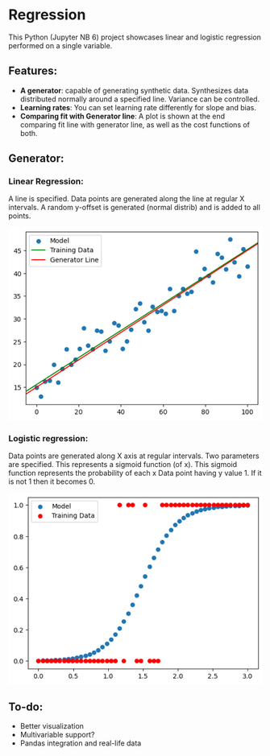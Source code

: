 # Regression <br>
This Python (Jupyter NB 6) project showcases linear and logistic regression performed on a single variable.

## Features: <br>
- **A generator**: capable of generating synthetic data. Synthesizes data distributed normally around a specified line. Variance can be controlled. <br>
- **Learning rates**: You can set learning rate differently for slope and bias. <br>
- **Comparing fit with Generator line**: A plot is shown at the end comparing fit line with generator line, as well as the cost functions of both.

## Generator: <br>
### Linear Regression: <br>
A line is specified. Data points are generated along the line at regular X intervals. A random y-offset is generated (normal distrib) and is added to all points.

![Lin_Reg_Plot](/LinReg.png?raw=true "Linear Regression sample run results")

### Logistic regression: <br>
Data points are generated along X axis at regular intervals. Two parameters are specified. This represents a sigmoid function (of x). This sigmoid function represents the probability of each x Data point having y value 1. If it is not 1 then it becomes 0.

![Log_Reg_Plot](/LogReg.png?raw=true "Logistic Regression sample run results")

## To-do: <br>
- Better visualization
- Multivariable support?
- Pandas integration and real-life data